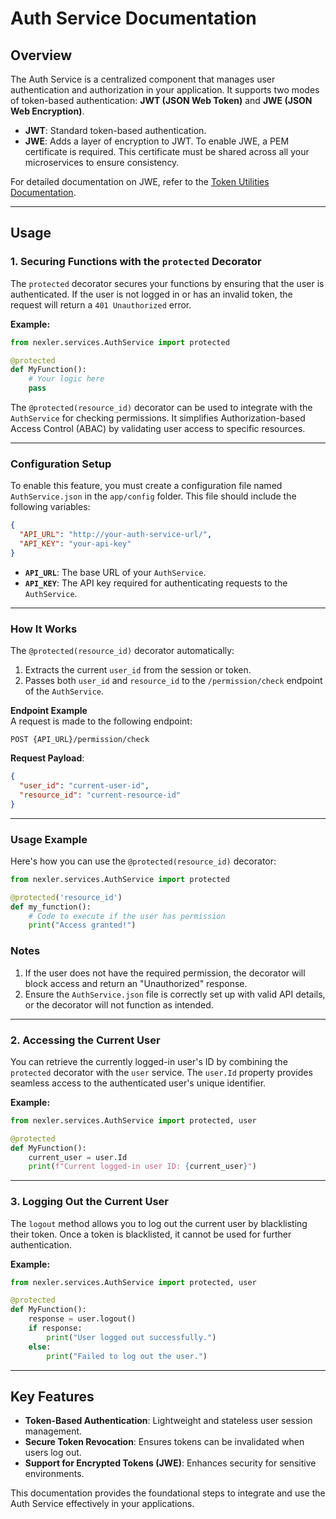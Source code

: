 # Auth Service Documentation

## Overview

The Auth Service is a centralized component that manages user authentication and authorization in your application. It supports two modes of token-based authentication: **JWT (JSON Web Token)** and **JWE (JSON Web Encryption)**.

- **JWT**: Standard token-based authentication.
- **JWE**: Adds a layer of encryption to JWT. To enable JWE, a PEM certificate is required. This certificate must be shared across all your microservices to ensure consistency.

For detailed documentation on JWE, refer to the [Token Utilities Documentation](/docs/utils/token_utils.md).

---

## Usage

### 1. Securing Functions with the `protected` Decorator

The `protected` decorator secures your functions by ensuring that the user is authenticated. If the user is not logged in or has an invalid token, the request will return a `401 Unauthorized` error.

**Example:**
```python
from nexler.services.AuthService import protected

@protected
def MyFunction():
    # Your logic here
    pass
```

The `@protected(resource_id)` decorator can be used to integrate with the `AuthService` for checking permissions. It simplifies Authorization-based Access Control (ABAC) by validating user access to specific resources.

---

### Configuration Setup

To enable this feature, you must create a configuration file named `AuthService.json` in the `app/config` folder. This file should include the following variables:

```json
{
  "API_URL": "http://your-auth-service-url/",
  "API_KEY": "your-api-key"
}
```

- **`API_URL`**: The base URL of your `AuthService`.
- **`API_KEY`**: The API key required for authenticating requests to the `AuthService`.

---

### How It Works

The `@protected(resource_id)` decorator automatically:
1. Extracts the current `user_id` from the session or token.
2. Passes both `user_id` and `resource_id` to the `/permission/check` endpoint of the `AuthService`.

**Endpoint Example**  
A request is made to the following endpoint:
```
POST {API_URL}/permission/check
```

**Request Payload**:
```json
{
  "user_id": "current-user-id",
  "resource_id": "current-resource-id"
}
```

---

### Usage Example

Here's how you can use the `@protected(resource_id)` decorator:

```python
from nexler.services.AuthService import protected

@protected('resource_id')
def my_function():
    # Code to execute if the user has permission
    print("Access granted!")
```

### Notes
1. If the user does not have the required permission, the decorator will block access and return an "Unauthorized" response.
2. Ensure the `AuthService.json` file is correctly set up with valid API details, or the decorator will not function as intended.


---

### 2. Accessing the Current User

You can retrieve the currently logged-in user's ID by combining the `protected` decorator with the `user` service. The `user.Id` property provides seamless access to the authenticated user's unique identifier.

**Example:**
```python
from nexler.services.AuthService import protected, user

@protected
def MyFunction():
    current_user = user.Id
    print(f"Current logged-in user ID: {current_user}")
```

---

### 3. Logging Out the Current User

The `logout` method allows you to log out the current user by blacklisting their token. Once a token is blacklisted, it cannot be used for further authentication.

**Example:**
```python
from nexler.services.AuthService import protected, user

@protected
def MyFunction():
    response = user.logout()
    if response:
        print("User logged out successfully.")
    else:
        print("Failed to log out the user.")
```

---

## Key Features
- **Token-Based Authentication**: Lightweight and stateless user session management.
- **Secure Token Revocation**: Ensures tokens can be invalidated when users log out.
- **Support for Encrypted Tokens (JWE)**: Enhances security for sensitive environments.

This documentation provides the foundational steps to integrate and use the Auth Service effectively in your applications.